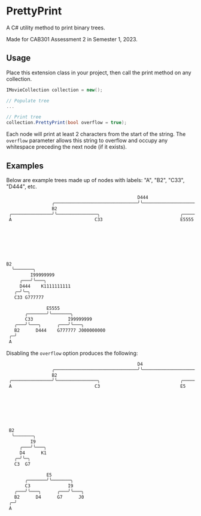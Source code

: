# PrettyPrint

A C# utility method to print binary trees.

Made for CAB301 Assessment 2 in Semester 1, 2023.

## Usage

Place this extension class in your project, then call the print method on any collection.

```cs
IMovieCollection collection = new();

// Populate tree
...

// Print tree
collection.PrettyPrint(bool overflow = true);
```

Each node will print at least 2 characters from the start of the string.
The `overflow` parameter allows this string to overflow and occupy any whitespace
preceding the next node (if it exists).

## Examples

Below are example trees made up of nodes with labels: "A", "B2", "C33", "D444", etc.

```as
                                                 D444
                 ╭───────────────────────────────╯╰───────────────────────────────╮
                 B2                                                              F66666
 ╭───────────────╯╰───────────────╮                              ╭───────────────╯╰───────────────╮
 A                               C33                             E5555                           J000000000
                                                                                         ╭───────╯╰───────╮
                                                                                         I99999999       K1111111111
                                                                                     ╭───╯
                                                                                     H8888888
                                                                                   ╭─╯
                                                                                   G777777
```

```as
B2
  ╰───────╮
         I99999999
     ╭───╯╰───╮
     D444    K1111111111
   ╭─╯╰─╮
   C33 G777777
```

```as
               E5555
       ╭───────╯╰───────╮
       C33             I99999999
   ╭───╯╰───╮      ╭───╯╰───╮
   B2      D444    G777777 J000000000
 ╭─╯
 A
```

Disabling the `overflow` option produces the following:

```as
                                                 D4
                 ╭───────────────────────────────╯╰───────────────────────────────╮
                 B2                                                              F6
 ╭───────────────╯╰───────────────╮                              ╭───────────────╯╰───────────────╮
 A                               C3                              E5                              J0
                                                                                         ╭───────╯╰───────╮
                                                                                         I9              K1
                                                                                     ╭───╯
                                                                                     H8
                                                                                   ╭─╯
                                                                                   G7
```

```as
 B2
  ╰───────╮
         I9
     ╭───╯╰───╮
     D4      K1
   ╭─╯╰─╮
   C3  G7
```

```as
               E5
       ╭───────╯╰───────╮
       C3              I9
   ╭───╯╰───╮      ╭───╯╰───╮
   B2      D4      G7      J0
 ╭─╯
 A
```
